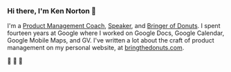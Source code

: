 ### Hi there, I'm Ken Norton 👋

I'm a [Product Management Coach](https://www.bringthedonuts.com/coaching/), [Speaker](https://www.bringthedonuts.com/speaking/), and [Bringer of Donuts](https://www.bringthedonuts.com/donuts/). I spent fourteen years at Google where I worked on Google Docs, Google Calendar, Google Mobile Maps, and GV. I've written a lot about the craft of product management on my personal website, at [bringthedonuts.com](https://www.bringthedonuts.com).

🍩 🍩 🍩
